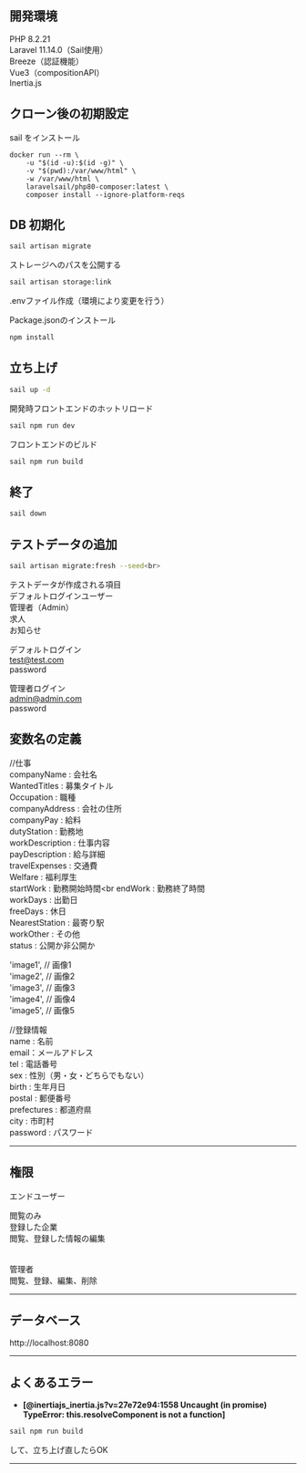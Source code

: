 ## 開発環境

PHP 8.2.21<br>
Laravel 11.14.0（Sail使用）<br>
Breeze（認証機能）<br>
Vue3（compositionAPI）<br>
Inertia.js

## クローン後の初期設定
sail をインストール<br>
```
docker run --rm \
    -u "$(id -u):$(id -g)" \
    -v "$(pwd):/var/www/html" \
    -w /var/www/html \
    laravelsail/php80-composer:latest \
    composer install --ignore-platform-reqs
```

## DB 初期化

```bash
sail artisan migrate
```

ストレージへのパスを公開する<br>
```bash
sail artisan storage:link
```

.envファイル作成（環境により変更を行う）

Package.jsonのインストール<br>
```bash
npm install
```

## 立ち上げ
```bash
sail up -d
```

開発時フロントエンドのホットリロード<br>
```bash
sail npm run dev
```

フロントエンドのビルド<br>
```bash
sail npm run build
```

## 終了
```bash
sail down
```

## テストデータの追加
```bash
sail artisan migrate:fresh --seed<br>
```

テストデータが作成される項目<br>
デフォルトログインユーザー<br>
管理者（Admin）<br>
求人<br>
お知らせ

デフォルトログイン<br>
test@test.com<br>
password

管理者ログイン<br>
admin@admin.com<br>
password

## 変数名の定義

//仕事<br>
companyName : 会社名<br>
WantedTitles : 募集タイトル<br>
Occupation : 職種<br>
companyAddress : 会社の住所<br>
companyPay : 給料<br>
dutyStation : 勤務地<br>
workDescription : 仕事内容<br>
payDescription : 給与詳細<br>
travelExpenses : 交通費<br>
Welfare : 福利厚生<br>
startWork : 勤務開始時間<br
endWork : 勤務終了時間<br>
workDays : 出勤日<br>
freeDays : 休日<br>
NearestStation : 最寄り駅<br>
workOther : その他<br>
status : 公開か非公開か<br>

'image1', // 画像1<br>
'image2', // 画像2<br>
'image3', // 画像3<br>
'image4', // 画像4<br>
'image5', // 画像5

//登録情報<br>
name : 名前<br>
email：メールアドレス<br>
tel : 電話番号<br>
sex : 性別（男・女・どちらでもない）<br>
birth : 生年月日<br>
postal : 郵便番号<br>
prefectures : 都道府県<br>
city : 市町村<br>
password : パスワード<br>

------------------------------------------------------
## 権限

エンドユーザー

閲覧のみ<br>
登録した企業<br>
閲覧、登録した情報の編集<br>
<br>
<br>
管理者<br>
閲覧、登録、編集、削除

------------------------------------------------------
## データベース

http://localhost:8080

------------------------------------------------------

## よくあるエラー

- **[@inertiajs_inertia.js?v=27e72e94:1558 Uncaught (in promise) TypeError: this.resolveComponent is not a function]** <br>
```bash
sail npm run build
```
して、立ち上げ直したらOK

------------------------------------------------------
